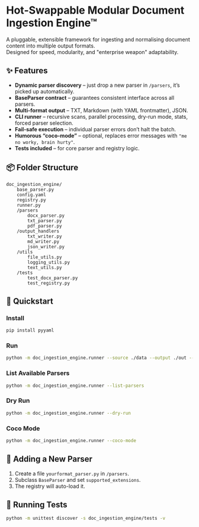 # Hot-Swappable Modular Document Ingestion Engine™

A pluggable, extensible framework for ingesting and normalising document content into multiple output formats.  
Designed for speed, modularity, and "enterprise weapon" adaptability.

## ✨ Features

- **Dynamic parser discovery** – just drop a new parser in `/parsers`, it’s picked up automatically.
- **BaseParser contract** – guarantees consistent interface across all parsers.
- **Multi-format output** – TXT, Markdown (with YAML frontmatter), JSON.
- **CLI runner** – recursive scans, parallel processing, dry-run mode, stats, forced parser selection.
- **Fail-safe execution** – individual parser errors don’t halt the batch.
- **Humorous “coco-mode”** – optional, replaces error messages with `"me no worky, brain hurty"`.
- **Tests included** – for core parser and registry logic.

## 📦 Folder Structure

```
doc_ingestion_engine/
    base_parser.py
    config.yaml
    registry.py
    runner.py
    /parsers
        docx_parser.py
        txt_parser.py
        pdf_parser.py
    /output_handlers
        txt_writer.py
        md_writer.py
        json_writer.py
    /utils
        file_utils.py
        logging_utils.py
        text_utils.py
    /tests
        test_docx_parser.py
        test_registry.py
```

## 🚀 Quickstart

### Install
```bash
pip install pyyaml
```

### Run
```bash
python -m doc_ingestion_engine.runner --source ./data --output ./out --formats txt,md,json --recursive --workers 4 --stats
```

### List Available Parsers
```bash
python -m doc_ingestion_engine.runner --list-parsers
```

### Dry Run
```bash
python -m doc_ingestion_engine.runner --dry-run
```

### Coco Mode
```bash
python -m doc_ingestion_engine.runner --coco-mode
```

## 🧩 Adding a New Parser

1. Create a file `yourformat_parser.py` in `/parsers`.
2. Subclass `BaseParser` and set `supported_extensions`.
3. The registry will auto-load it.

## 🧪 Running Tests
```bash
python -m unittest discover -s doc_ingestion_engine/tests -v
```
